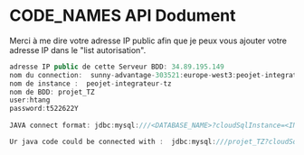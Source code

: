 # CODE_NAMES API Dodument

Merci à me dire votre adresse IP public afin que je peux vous ajouter votre adresse IP dans le "list autorisation".

```java
adresse IP public de cette Serveur BDD: 34.89.195.149
nom du connection:  sunny-advantage-303521:europe-west3:peojet-integrateur-tz
nom de instance :  peojet-integrateur-tz
nom de BDD: projet_TZ
user:htang
password:t522622Y
 
JAVA connect format: jdbc:mysql:///<DATABASE_NAME>?cloudSqlInstance=<INSTANCE_CONNECTION_NAME>&user=<USER_NAME>&password=<USER_PASSWORD>

Ur java code could be connected with :  jdbc:mysql:///projet_TZ?cloudSqlInstance=sunny-advantage-303521:europe-west3:peojet-integrateur-tz&user=htang&password=t522622Y


```
